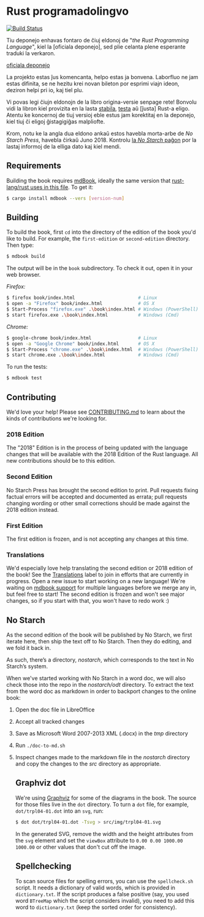 # Rust programadolingvo

[![Build Status](https://travis-ci.org/rust-lang/book.svg?branch=master)](https://travis-ci.org/rust-lang/book)

Tiu deponejo enhavas fontaro de ĉiuj eldonoj de "*the Rust Programming Language*",
kiel la [oficiala deponejo], sed plie celanta plene esperante traduki la verkaron.

[oficiala deponejo](https://github.com/rust-lang/book)

La projekto estas ĵus komencanta, helpo estas ja bonvena. Laborfluo ne jam estas
difinita, se ne hezitu krei novan bileton por esprimi viajn ideon, deziron helpi
pri io, kaj tiel plu.  

Vi povas legi ĉiujn eldonojn de la libro origina-versie senpage rete! 
Bonvolu vidi la libron kiel provizita en la lasta [stabila], [testa] aŭ [ĵusta]
Rust-a eligo.
Atentu ke koncernoj de tiuj versioj eble estus jam korektitaj en la deponejo,
kiel tiuj ĉi eligoj ĝistagigiĝas malpliofte.

[stabila]: https://doc.rust-lang.org/stable/book/
[testa]: https://doc.rust-lang.org/beta/book/
[ĵusa]: https://doc.rust-lang.org/nightly/book/

Krom, notu ke la angla dua eldono ankaŭ estos havebla morta-arbe de *No Starch Press*,
havebla ĉirkaŭ Juno 2018. Kontrolu [la *No Starch* paĝon][nostarch] por la lastaj
informoj de la elliga dato kaj kiel mendi.

[nostarch]: https://nostarch.com/rust

## Requirements

Building the book requires [mdBook], ideally the same version that
[rust-lang/rust uses in this file][rust-mdbook]. To get it:

[mdBook]: https://github.com/azerupi/mdBook
[rust-mdbook]: https://github.com/rust-lang/rust/blob/master/src/tools/rustbook/Cargo.toml

```bash
$ cargo install mdbook --vers [version-num]
```

## Building

To build the book, first `cd` into the directory of the edition of the
book you'd like to build. For example, the `first-edition` or
`second-edition` directory. Then type:

```bash
$ mdbook build
```

The output will be in the `book` subdirectory. To check it out, open it in
your web browser.

_Firefox:_
```bash
$ firefox book/index.html                       # Linux
$ open -a "Firefox" book/index.html             # OS X
$ Start-Process "firefox.exe" .\book\index.html # Windows (PowerShell)
$ start firefox.exe .\book\index.html           # Windows (Cmd)
```

_Chrome:_
```bash
$ google-chrome book/index.html                 # Linux
$ open -a "Google Chrome" book/index.html       # OS X
$ Start-Process "chrome.exe" .\book\index.html  # Windows (PowerShell)
$ start chrome.exe .\book\index.html            # Windows (Cmd)
```

To run the tests:

```bash
$ mdbook test
```

## Contributing

We'd love your help! Please see [CONTRIBUTING.md][contrib] to learn about the
kinds of contributions we're looking for.

### 2018 Edition

The "2018" Edition is in the process of being updated with the language changes 
that will be available with the 2018 Edition of the Rust language. All new 
contributions should be to this edition.

### Second Edition

No Starch Press has brought the second edition to print. Pull requests fixing
factual errors will be accepted and documented as errata; pull requests changing
wording or other small corrections should be made against the 2018 edition instead.

### First Edition

The first edition is frozen, and is not accepting any changes at this time.


[contrib]: https://github.com/rust-lang/book/blob/master/CONTRIBUTING.md

### Translations

We'd especially love help translating the second edition or 2018 edition of the book! See the
[Translations] label to join in efforts that are currently in progress. Open
a new issue to start working on a new language! We're waiting on [mdbook
support] for multiple languages before we merge any in, but feel free to
start! The second edition is frozen and won't see major
changes, so if you start with that, you won't have to redo work :)

[Translations]: https://github.com/rust-lang/book/issues?q=is%3Aopen+is%3Aissue+label%3ATranslations
[mdbook support]: https://github.com/azerupi/mdBook/issues/5

## No Starch

As the second edition of the book will be published by No Starch, we first
iterate here, then ship the text off to No Starch. Then they do editing, and we
fold it back in.

As such, there’s a directory, *nostarch*, which corresponds to the text in No
Starch’s system.

When we've started working with No Starch in a word doc, we will also check
those into the repo in the *nostarch/odt* directory. To extract the text from
the word doc as markdown in order to backport changes to the online book:

1. Open the doc file in LibreOffice
1. Accept all tracked changes
1. Save as Microsoft Word 2007-2013 XML (.docx) in the *tmp* directory
1. Run `./doc-to-md.sh`
1. Inspect changes made to the markdown file in the *nostarch* directory and
   copy the changes to the *src* directory as appropriate.

   ## Graphviz dot

   We're using [Graphviz](http://graphviz.org/) for some of the diagrams in the
   book. The source for those files live in the `dot` directory. To turn a `dot`
   file, for example, `dot/trpl04-01.dot` into an `svg`, run:

   ```bash
   $ dot dot/trpl04-01.dot -Tsvg > src/img/trpl04-01.svg
   ```

   In the generated SVG, remove the width and the height attributes from the `svg`
   element and set the `viewBox` attribute to `0.00 0.00 1000.00 1000.00` or other
   values that don't cut off the image.

   ## Spellchecking

   To scan source files for spelling errors, you can use the `spellcheck.sh`
   script. It needs a dictionary of valid words, which is provided in
   `dictionary.txt`. If the script produces a false positive (say, you used word
   `BTreeMap` which the script considers invalid), you need to add this word to
   `dictionary.txt` (keep the sorted order for consistency).
